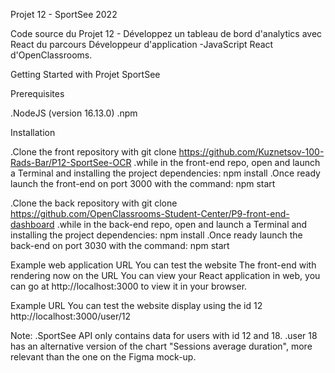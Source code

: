 Projet 12 - SportSee 2022

Code source du Projet 12 - Développez un tableau de bord d'analytics avec React du parcours Développeur d'application -JavaScript React d'OpenClassrooms.

Getting Started with Projet SportSee

Prerequisites

.NodeJS (version 16.13.0)
.npm

Installation

.Clone the front repository with git clone https://github.com/Kuznetsov-100-Rads-Bar/P12-SportSee-OCR
.while in the front-end repo, open and launch a Terminal and installing the project dependencies: npm install
.Once ready launch the front-end on port 3000 with the command: npm start

.Clone the back repository with git clone https://github.com/OpenClassrooms-Student-Center/P9-front-end-dashboard
.while in the back-end repo, open and launch a Terminal and installing the project dependencies: npm install
.Once ready launch the back-end on port 3030 with the command: npm start

Example web application URL
You can test the website
The front-end with rendering now on the URL
You can view your React application in web, you can go at http://localhost:3000 to view it in your browser.

Example URL
You can test the website display using the id 12 http://localhost:3000/user/12 

Note:
    .SportSee API only contains data for users with id 12 and 18.
    .user 18 has an alternative version of the chart "Sessions average duration", more relevant than the one on the Figma mock-up.
